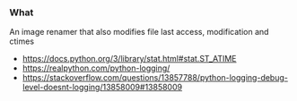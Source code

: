 ### What
An image renamer that also modifies file last access, modification and ctimes
* https://docs.python.org/3/library/stat.html#stat.ST_ATIME
* https://realpython.com/python-logging/ 
* https://stackoverflow.com/questions/13857788/python-logging-debug-level-doesnt-logging/13858009#13858009
